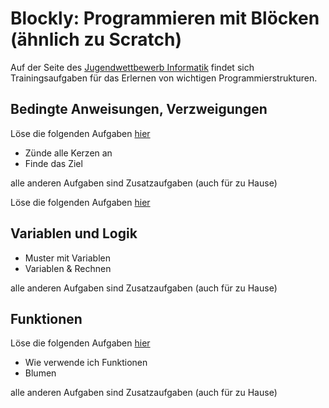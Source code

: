 # Blockly: Programmieren mit Blöcken (ähnlich zu Scratch)

Auf der Seite des [Jugendwettbewerb Informatik](https://jwinf.de/contest/?filter=open) findet sich Trainingsaufgaben für das Erlernen von wichtigen Programmierstrukturen.


## Bedingte Anweisungen, Verzweigungen

Löse die folgenden Aufgaben [hier](https://jwinf.de/contest/31)
* Zünde alle Kerzen an
* Finde das Ziel

alle anderen Aufgaben sind Zusatzaufgaben (auch für zu Hause)

Löse die folgenden Aufgaben [hier](https://jwinf.de/contest/7)
## Variablen und Logik
* Muster mit Variablen
* Variablen & Rechnen

alle anderen Aufgaben sind Zusatzaufgaben (auch für zu Hause)

## Funktionen
Löse die folgenden Aufgaben [hier](https://jwinf.de/contest/5)
* Wie verwende ich Funktionen
* Blumen

alle anderen Aufgaben sind Zusatzaufgaben (auch für zu Hause)
